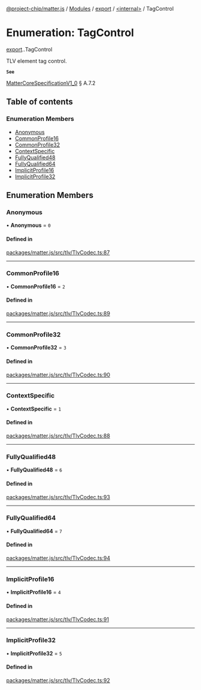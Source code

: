 [@project-chip/matter.js](../README.md) / [Modules](../modules.md) / [export](../modules/export.md) / [<internal\>](../modules/export._internal_.md) / TagControl

# Enumeration: TagControl

[export](../modules/export.md).[<internal>](../modules/export._internal_.md).TagControl

TLV element tag control.

**`See`**

[MatterCoreSpecificationV1_0](../interfaces/spec_export.MatterCoreSpecificationV1_0.md) § A.7.2

## Table of contents

### Enumeration Members

- [Anonymous](export._internal_.TagControl.md#anonymous)
- [CommonProfile16](export._internal_.TagControl.md#commonprofile16)
- [CommonProfile32](export._internal_.TagControl.md#commonprofile32)
- [ContextSpecific](export._internal_.TagControl.md#contextspecific)
- [FullyQualified48](export._internal_.TagControl.md#fullyqualified48)
- [FullyQualified64](export._internal_.TagControl.md#fullyqualified64)
- [ImplicitProfile16](export._internal_.TagControl.md#implicitprofile16)
- [ImplicitProfile32](export._internal_.TagControl.md#implicitprofile32)

## Enumeration Members

### Anonymous

• **Anonymous** = ``0``

#### Defined in

[packages/matter.js/src/tlv/TlvCodec.ts:87](https://github.com/project-chip/matter.js/blob/ac2c2688/packages/matter.js/src/tlv/TlvCodec.ts#L87)

___

### CommonProfile16

• **CommonProfile16** = ``2``

#### Defined in

[packages/matter.js/src/tlv/TlvCodec.ts:89](https://github.com/project-chip/matter.js/blob/ac2c2688/packages/matter.js/src/tlv/TlvCodec.ts#L89)

___

### CommonProfile32

• **CommonProfile32** = ``3``

#### Defined in

[packages/matter.js/src/tlv/TlvCodec.ts:90](https://github.com/project-chip/matter.js/blob/ac2c2688/packages/matter.js/src/tlv/TlvCodec.ts#L90)

___

### ContextSpecific

• **ContextSpecific** = ``1``

#### Defined in

[packages/matter.js/src/tlv/TlvCodec.ts:88](https://github.com/project-chip/matter.js/blob/ac2c2688/packages/matter.js/src/tlv/TlvCodec.ts#L88)

___

### FullyQualified48

• **FullyQualified48** = ``6``

#### Defined in

[packages/matter.js/src/tlv/TlvCodec.ts:93](https://github.com/project-chip/matter.js/blob/ac2c2688/packages/matter.js/src/tlv/TlvCodec.ts#L93)

___

### FullyQualified64

• **FullyQualified64** = ``7``

#### Defined in

[packages/matter.js/src/tlv/TlvCodec.ts:94](https://github.com/project-chip/matter.js/blob/ac2c2688/packages/matter.js/src/tlv/TlvCodec.ts#L94)

___

### ImplicitProfile16

• **ImplicitProfile16** = ``4``

#### Defined in

[packages/matter.js/src/tlv/TlvCodec.ts:91](https://github.com/project-chip/matter.js/blob/ac2c2688/packages/matter.js/src/tlv/TlvCodec.ts#L91)

___

### ImplicitProfile32

• **ImplicitProfile32** = ``5``

#### Defined in

[packages/matter.js/src/tlv/TlvCodec.ts:92](https://github.com/project-chip/matter.js/blob/ac2c2688/packages/matter.js/src/tlv/TlvCodec.ts#L92)
